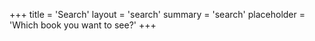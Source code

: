 +++
title = 'Search'
layout = 'search'
summary = 'search'
placeholder = 'Which book you want to see?'
+++
